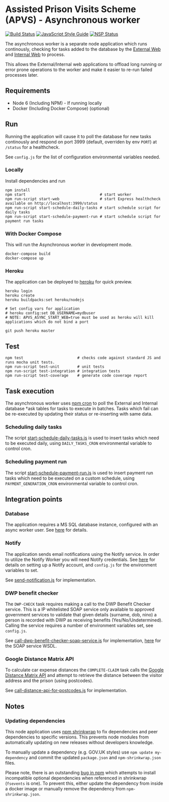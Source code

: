 # Assisted Prison Visits Scheme (APVS) - Asynchronous worker

[![Build Status](https://travis-ci.org/ministryofjustice/apvs-asynchronous-worker.svg?branch=develop)](https://travis-ci.org/ministryofjustice/apvs-asynchronous-worker?branch=develop) [![JavaScript Style Guide](https://img.shields.io/badge/code%20style-standard-brightgreen.svg)](http://standardjs.com/) [![NSP Status](https://nodesecurity.io/orgs/ministry-of-justice-digital/projects/43b6ef86-4a66-4d58-b63d-e550b42fefc5/badge)](https://nodesecurity.io/orgs/ministry-of-justice-digital/projects/43b6ef86-4a66-4d58-b63d-e550b42fefc5)

The asynchronous worker is a separate node application which runs continously, checking for tasks added to the database by the [External Web](https://github.com/ministryofjustice/apvs-external-web) and [Internal Web](https://github.com/ministryofjustice/apvs-internal-web) to process.

This allows the External/Internal web applications to offload long running or error prone operations to the worker and make it easier to re-run failed processes later.

## Requirements

* Node 6 (Including NPM) - If running locally
* Docker (Including Docker Compose) (optional)

## Run

Running the application will cause it to poll the database for new tasks continously and respond on port 3999 (default, overriden by env `PORT`) at `/status` for a healthcheck.

See `config.js` for the list of configuration environmental variables needed.

### Locally
Install dependencies and run

```
npm install
npm start                                 # start worker
npm run-script start-web                  # start Express healthcheck available on http://localhost:3999/status
npm run-script start-schedule-daily-tasks # start schedule script for daily tasks
npm run-script start-schedule-payment-run # start schedule script for payment run tasks
```

### With Docker Compose
This will run the Asynchronous worker in development mode.

```
docker-compose build
docker-compose up
```

### Heroku

The application can be deployed to [heroku](https://www.heroku.com/) for quick preview.

```
heroku login
heroku create
heroku buildpacks:set heroku/nodejs

# Set config vars for application
# heroku config:set DB_USERNAME=mydbuser
# NOTE: APVS_ASYNC_START_WEB=true must be used as heroku will kill applications which do not bind a port

git push heroku master
```

## Test

```
npm test                        # checks code against standard JS and runs mocha unit tests.
npm run-script test-unit        # unit tests
npm run-script test-integration # integration tests
npm run-script test-coverage    # generate code coverage report
```

## Task execution

The asynchronous worker uses [npm cron](https://www.npmjs.com/package/cron) to poll the External and Internal database †ask tables for tasks to execute in batches. Tasks which fail can be re-executed by updating their status or re-inserting with same data.

### Scheduling daily tasks

The script [start-schedule-daily-tasks.js](https://github.com/ministryofjustice/apvs-asynchronous-worker/blob/develop/start-schedule-daily-tasks.js) is used to insert tasks which need to be executed daily, using `DAILY_TASKS_CRON` environmental variable to control cron.

### Scheduling payment run

The script [start-schedule-payment-run.js](https://github.com/ministryofjustice/apvs-asynchronous-worker/blob/develop/start-schedule-payment-run.js) is used to insert payment run tasks which need to be executed on a custom schedule, using `PAYMENT_GENERATION_CRON` environmental variable to control cron.

## Integration points

### Database

The application requires a MS SQL database instance, configured with an async worker user. See [here](https://github.com/ministryofjustice/apvs/tree/develop/database) for details.

### Notify

The application sends email notifications using the Notify service. In order to utilize the Notify Worker you will need Notify credentials. See [here](https://www.gov.uk/government/publications/govuk-notify/govuk-notify) for details on setting up a Notify account, and `config.js` for the environment variables to set.

See [send-notification.js](https://github.com/ministryofjustice/apvs-asynchronous-worker/blob/develop/app/services/notify/send-notification.js) for implementation.

### DWP benefit checker

The `DWP-CHECK` task requires making a call to the DWP Benefit Checker service. This is a IP whitelisted SOAP service only available to approved government services to validate that given details (surname, dob, nino) a person is recorded with DWP as receiving benefits (Yes/No/Undetermined). Calling the service requires a number of environment variables set, see `config.js`.

See [call-dwp-benefit-checker-soap-service.js](https://github.com/ministryofjustice/apvs-asynchronous-worker/blob/develop/app/services/benefit-checker/call-dwp-benefit-checker-soap-service.js) for implementation, [here](https://github.com/ministryofjustice/apvs-asynchronous-worker/blob/develop/app/services/benefit-checker/BenefitChecker.wsdl) for the SOAP service WSDL.

### Google Distance Matrix API

To calculate car expense distances the `COMPLETE-CLAIM` task calls the [Google Distance Matrix API](https://developers.google.com/maps/documentation/distance-matrix/) and attempt to retrieve the distance between the visitor address and the prison (using postcodes).

See [call-distance-api-for-postcodes.js](https://github.com/ministryofjustice/apvs-asynchronous-worker/blob/develop/app/services/distance-checker/call-distance-api-for-postcodes.js) for implementation.

## Notes

### Updating dependencies

This node application uses [npm shrinkwrap](https://docs.npmjs.com/cli/shrinkwrap) to fix dependencies and peer dependencies to specific versions. This prevents node modules from automatically updating on new releases without developers knowledge.

To manually update a dependency (e.g. GOV.UK styles) use `npm update my-dependency` and commit the updated `package.json` and `npm-shrinkwrap.json` files.

Please note, there is an outstanding [bug in npm](https://github.com/npm/npm/issues/14042) which attempts to install incompatible optional dependencies when referenced in shrinkwrap (`fsevents` is one). To prevent this, either update the dependency from inside a docker image or manually remove the dependency from `npm-shrinkwrap.json`.
